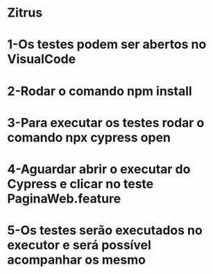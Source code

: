 # Zitrus
# 1-Os testes podem ser abertos no VisualCode
# 2-Rodar o comando npm install
# 3-Para executar os testes rodar o comando npx cypress open
# 4-Aguardar abrir o executar do Cypress e clicar no teste PaginaWeb.feature
# 5-Os testes serão executados no executor e será possível acompanhar os mesmo
